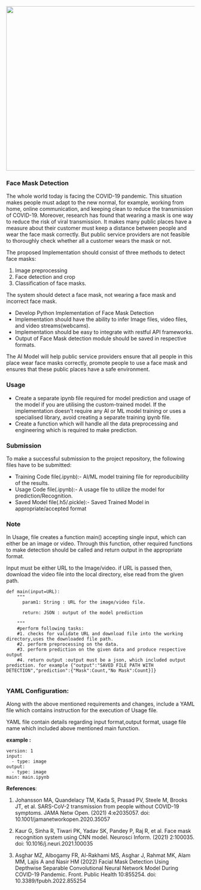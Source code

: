 <img src="https://www.ideas2it.com/wp-content/uploads/2020/09/Facemask-Detection-Blog.jpg" width=1500 height=438>

### Face Mask Detection

The whole world today is facing the COVID-19 pandemic. This situation makes people must adapt to the new normal, for example, working from home, online communication, and keeping clean to reduce the transmission of COVID-19. Moreover, research has found that wearing a mask is one way to reduce the risk of viral transmission. It makes many public places have a measure about their customer must keep a distance between people and wear the face mask correctly. But public service providers are not feasible to thoroughly check whether all a customer wears the mask or not. 


The proposed Implementation should consist of three methods to detect face masks: 
1. Image preprocessing 
2. Face detection and crop 
3. Classification of face masks. 

The system should detect a face mask, not wearing a face mask and incorrect face mask. 

* Develop Python Implementation of Face Mask Detection
* Implementation should have the ability to infer Image files, video files, and video streams(webcams).
* Implementation should be easy to integrate with restful API frameworks.
* Output of Face Mask detection module should be saved in respective formats.

The AI Model will help public service providers ensure that all people in this place wear face masks correctly, promote people to use a face mask and ensures that these public places have a safe environment.



### Usage

* Create a separate ipynb file required for model prediction and usage of the model if you are utilising the custom-trained model. If the implementation doesn't require any AI or ML model training or uses a specialised library, avoid creating a separate training ipynb file.
* Create a function which will handle all the data preprocessing and engineering which is required to make prediction.

### Submission

To make a successful submission to the project repository, the following files have to be submitted:

* Training Code file(.ipynb):- AI/ML model training file for reproducibility of the results.
* Usage Code file(.ipynb):- A usage file to utilize the model for prediction/Recognition.
* Saved Model file(.h5/.pickle):- Saved Trained Model in appropriate/accepted format

### Note

In Usage, file creates a function main() accepting single input, which can either be an image or video. Through this function, other required functions to make detection should be called and return output in the appropriate format.

Input must be either URL to the Image/video. if URL is passed then, download the video file into the local directory, else read from the given path.

```
def main(input=URL):  
    """
      param1: String : URL for the image/video file.

      return: JSON : output of the model prediction

    """
    #perform following tasks:
    #1. checks for validate URL and download file into the working directory,uses the downloaded file path.
    #2. perform preprocessing on the data.
    #3. perform prediction on the given data and produce respective output
    #4. return output :output must be a json, which included output prediction. for example {"output":"SAVED FILE PATH WITH DETECTION","prediction":{"Mask":Count,"No Mask":Count}]}
    
```

### YAML Configuration:

Along with the above mentioned requirements and changes, include a YAML file which contains instruction for the execution of Usage file.

YAML file contain details regarding input format,output format, usage file name which included above mentioned main function.

**example :**

```
version: 1
input:
  - type: image
output:
  - type: image
main: main.ipynb
```

**References**:

1. Johansson MA, Quandelacy TM, Kada S, Prasad PV, Steele M, Brooks JT, et al. SARS-CoV-2 transmission from people without COVID-19 symptoms. JAMA Netw Open. (2021) 4:e2035057. doi: 10.1001/jamanetworkopen.2020.35057

2. Kaur G, Sinha R, Tiwari PK, Yadav SK, Pandey P, Raj R, et al. Face mask recognition system using CNN model. Neurosci Inform. (2021) 2:100035. doi: 10.1016/j.neuri.2021.100035

3. Asghar MZ, Albogamy FR, Al-Rakhami MS, Asghar J, Rahmat MK, Alam MM, Lajis A and Nasir HM (2022) Facial Mask Detection Using Depthwise Separable Convolutional Neural Network Model During COVID-19 Pandemic. Front. Public Health 10:855254. doi: 10.3389/fpubh.2022.855254

